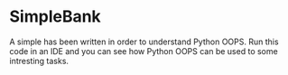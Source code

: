 # SimpleBank
A simple has been written in order to understand Python OOPS. 
Run this code in an IDE and you can see how Python OOPS can be used to some intresting tasks.

